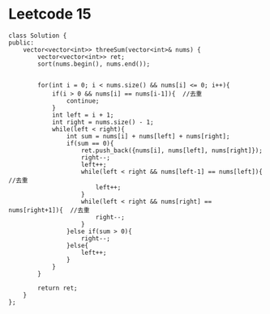 # Leetcode 15
    class Solution {
    public:
        vector<vector<int>> threeSum(vector<int>& nums) {
            vector<vector<int>> ret;
            sort(nums.begin(), nums.end());


            for(int i = 0; i < nums.size() && nums[i] <= 0; i++){
                if(i > 0 && nums[i] == nums[i-1]){  //去重
                    continue;
                }
                int left = i + 1;
                int right = nums.size() - 1;
                while(left < right){
                    int sum = nums[i] + nums[left] + nums[right];
                    if(sum == 0){
                        ret.push_back({nums[i], nums[left], nums[right]});
                        right--;
                        left++;
                        while(left < right && nums[left-1] == nums[left]){  //去重
                            left++;
                        }
                        while(left < right && nums[right] == nums[right+1]){  //去重
                            right--;
                        }
                    }else if(sum > 0){
                        right--;
                    }else{
                        left++;
                    }
                }
            }

            return ret;
        }
    };
